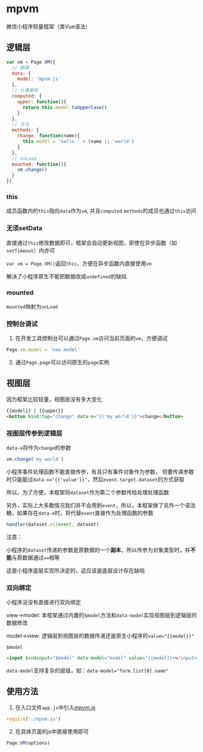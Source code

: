 # mpvm
微信小程序轻量框架（类Vue语法）


## 逻辑层

```javascript
var vm = Page.VM({
  // 数据
  data: {
    model: 'mpvm.js'
  },
  // 计算属性
  computed: {
    upper: function(){
      return this.model.toUpperCase()
    }
  },
  // 方法
  methods: {
    change: function(name){
      this.model = 'hello ' + (name || 'world')
    }
  },
  // onLoad
  mounted: function(){
    vm.change()
  }
})
```

### this

成员函数内的`this`指向`data`作为`vm`, 并且`computed` `methods`的成员也通过`this`访问

### 无须setData

直接通过`this`修改数据即可，框架会自动更新视图，即使在异步函数（如`setTimeout`）内亦可

`var vm = Page.VM()`返回`this`，方便在异步函数内直接使用`vm`

解决了小程序原生不能把数据改成`undefined`的缺陷

### mounted

`mounted`映射为`onLoad`

### 控制台调试

1. 在开发工具控制台可以通过`Page.vm`访问当前页面的`vm`，方便调试

```javascript
Page.vm.model = 'new model'
```

2. 通过`Page.page`可以访问原生的`page`实例


## 视图层
因为框架比较轻量，视图层没有多大变化

```html
{{model}} | {{upper}}
<button bind:tap="change" data-e="{{'my world'}}">change</button>
```

### 视图层传参到逻辑层

`data-e`将作为`change`的参数
```javascript
vm.change('my world')
```

小程序事件处理函数不能直接传参，有且只有事件对象作为参数，
但要传递参数时只能能过`data-x="{{'value'}}"`，然后`event.target.dataset`的方式获取

所以，为了方便，本框架将`dataset`作为第二个参数传给处理处理函数

另外，实际上大多数情况我们并不会用到`event`，所以，本框架做了另外一个语法糖，如果存在`data-e`时，将代替`event`直接作为处理函数的参数
```javascript
handler(dataset.e||event, dataset)
```

注意：

小程序的`dataset`传递的参数是原数据的一个**副本**，所以传参为对象类型时，并**不能**与原数据通过`==`相等

这是小程序底层实现所决定的，这应该是底层设计存在缺陷

### 双向绑定

小程序没没有直接进行双向绑定

view->model: 本框架通过内置的`$model`方法和`data-model`实现视图层到逻辑层的数据修改

model->view: 逻辑层到视图层的数据传递还是原生小程序的`value="{{model}}"`

`$model`
```html
<input bindinput="$model" data-model="model" value="{{model}}></input>
```

`data-model`支持复杂的层级，如：`data-model="form.list[0].name"`


## 使用方法

1. 在入口文件`app.js`中引入[mpvm.js](https://github.com/wusfen/mpvm/blob/master/mpvm.js)
```javascript
require('./mpvm.js')
```
2. 在具体页面的js中直接使用即可
```javascript
Page.VM(options)
```




